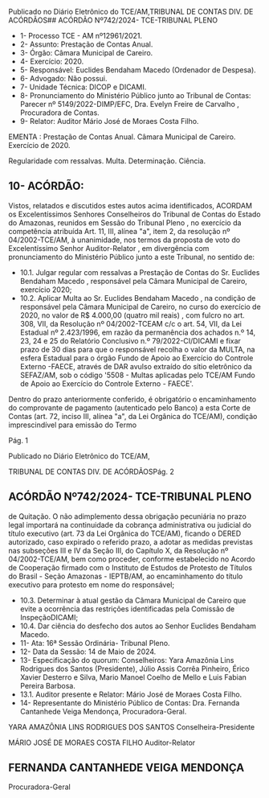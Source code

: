 Publicado  no  Diário  Eletrônico do TCE/AM,TRIBUNAL DE CONTAS DIV. DE ACÓRDÃOS## ACÓRDÃO Nº742/2024- TCE-TRIBUNAL PLENO

- 1- Processo TCE - AM nº12961/2021.
- 2- Assunto: Prestação de Contas Anual.
- 3- Órgão: Câmara Municipal de Careiro.
- 4- Exercício: 2020.
- 5- Responsável: Euclides Bendaham Macedo (Ordenador de Despesa).
- 6- Advogado: Não possui.
- 7- Unidade Técnica: DICOP e DICAMI.
- 8- Pronunciamento  do  Ministério  Público  junto  ao  Tribunal  de  Contas: Parecer  nº 5149/2022-DIMP/EFC, Dra. Evelyn Freire de Carvalho , Procuradora de Contas.
- 9- Relator: Auditor Mário José de Moraes Costa Filho.

EMENTA : Prestação  de  Contas  Anual. Câmara Municipal de Careiro. Exercício de 2020.

Regularidade  com  ressalvas.  Multa.  Determinação. Ciência.

## 10-  ACÓRDÃO:

Vistos, relatados e discutidos estes autos acima identificados, ACORDAM os Excelentíssimos Senhores Conselheiros do Tribunal de Contas do Estado do Amazonas, reunidos em Sessão do Tribunal Pleno , no exercício da competência atribuída Art. 11, III, alínea  "a",  item  2,  da  resolução  nº  04/2002-TCE/AM, à  unanimidade, nos  termos  da proposta  de  voto  do  Excelentíssimo  Senhor  Auditor-Relator , em  divergência com pronunciamento do Ministério Público junto a este Tribunal, no sentido de:

- 10.1. Julgar regular com ressalvas a Prestação de Contas do Sr. Euclides Bendaham Macedo ,  responsável  pela  Câmara  Municipal  de  Careiro, exercício 2020;
- 10.2. Aplicar  Multa ao Sr.  Euclides  Bendaham  Macedo ,  na  condição  de responsável pela Câmara Municipal de Careiro, no curso do exercício de 2020, no valor de R$ 4.000,00 (quatro mil reais) , com fulcro no art. 308, VII, da Resolução nº 04/2002-TCEAM c/c o art. 54, VII, da Lei Estadual nº 2.423/1996, em razão da permanência dos achados n.º 14, 23, 24 e 25 do Relatório Conclusivo n.º 79/2022-CI/DICAMI e fixar prazo de 30 dias para  que  o  responsável  recolha  o  valor  da  MULTA,  na  esfera Estadual para o órgão Fundo de Apoio ao Exercício do Controle Externo -FAECE,  através  de  DAR  avulso  extraído  do  sítio  eletrônico  da SEFAZ/AM,  sob  o  código  '5508  -  Multas  aplicadas  pelo  TCE/AM  Fundo de Apoio ao Exercício do Controle Externo - FAECE'.

Dentro do prazo anteriormente conferido, é obrigatório o encaminhamento  do  comprovante  de  pagamento  (autenticado  pelo Banco)  a  esta  Corte  de  Contas  (art.  72,  inciso  III,  alínea  "a",  da  Lei Orgânica do TCE/AM), condição imprescindível para emissão do Termo

Pág. 1

Publicado  no  Diário  Eletrônico do TCE/AM,

TRIBUNAL DE CONTAS DIV. DE ACÓRDÃOSPág. 2

## ACÓRDÃO Nº742/2024- TCE-TRIBUNAL PLENO

de Quitação. O não adimplemento dessa obrigação pecuniária no prazo legal importará na continuidade da cobrança administrativa ou judicial do título executivo (art. 73 da Lei Orgânica do TCE/AM), ficando o DERED autorizado, caso  expirado o referido prazo, a adotar as medidas previstas  nas  subseções  III  e  IV  da  Seção  III,  do  Capítulo  X,  da Resolução nº 04/2002-TCE/AM, bem como proceder, conforme estabelecido  no  Acordo  de  Cooperação  firmado  com  o  Instituto  de Estudos de Protesto de Títulos do Brasil - Seção Amazonas - IEPTB/AM, ao  encaminhamento  do  título  executivo  para  protesto  em  nome  do responsável;

- 10.3. Determinar à atual gestão da Câmara Municipal de Careiro que evite a ocorrência  das  restrições  identificadas  pela  Comissão  de  InspeçãoDICAMI;
- 10.4. Dar  ciência do  desfecho  dos  autos  ao Senhor Euclides  Bendaham Macedo.
- 11-  Ata: 16ª Sessão Ordinária- Tribunal Pleno.
- 12-  Data da Sessão: 14 de Maio de 2024.
- 13-  Especificação  do  quorum: Conselheiros:  Yara  Amazônia  Lins  Rodrigues  dos Santos (Presidente), Júlio Assis Corrêa Pinheiro, Érico Xavier Desterro e Silva, Mario Manoel Coelho de Mello e Luis Fabian Pereira Barbosa.
- 13.1. Auditor presente e Relator: Mário José de Moraes Costa Filho.
- 14-  Representante do Ministério Público de Contas: Dra. Fernanda Cantanhede Veiga Mendonça, Procuradora-Geral.

YARA AMAZÔNIA LINS RODRIGUES DOS SANTOS Conselheira-Presidente

MÁRIO JOSÉ DE MORAES COSTA FILHO Auditor-Relator

## FERNANDA CANTANHEDE VEIGA MENDONÇA

Procuradora-Geral